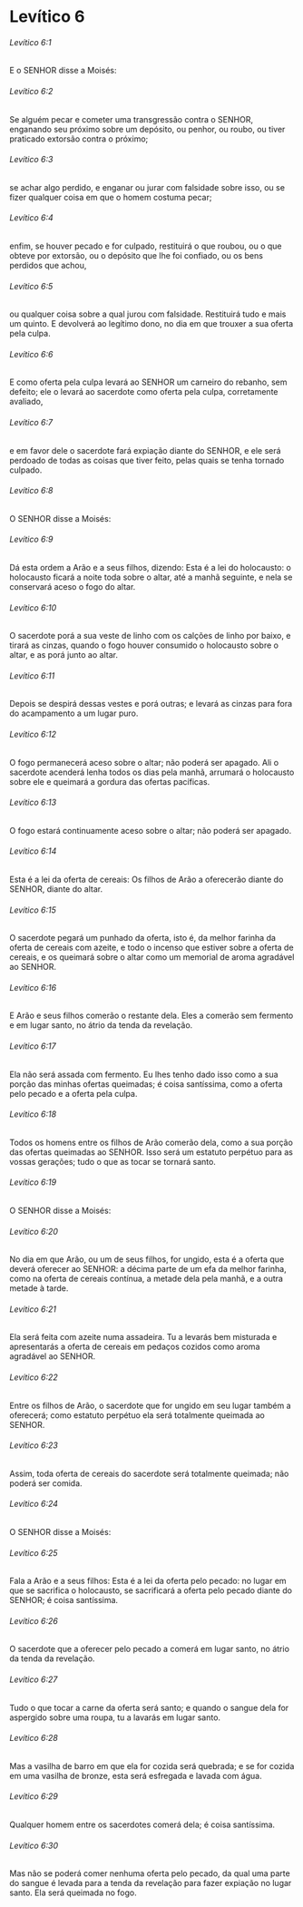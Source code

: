 # Levítico 6

###### Levítico 6:1

E o SENHOR disse a Moisés:

###### Levítico 6:2

Se alguém pecar e cometer uma transgressão contra o SENHOR, enganando seu próximo sobre um depósito, ou penhor, ou roubo, ou tiver praticado extorsão contra o próximo;

###### Levítico 6:3

se achar algo perdido, e enganar ou jurar com falsidade sobre isso, ou se fizer qualquer coisa em que o homem costuma pecar;

###### Levítico 6:4

enfim, se houver pecado e for culpado, restituirá o que roubou, ou o que obteve por extorsão, ou o depósito que lhe foi confiado, ou os bens perdidos que achou,

###### Levítico 6:5

ou qualquer coisa sobre a qual jurou com falsidade. Restituirá tudo e mais um quinto. E devolverá ao legítimo dono, no dia em que trouxer a sua oferta pela culpa.

###### Levítico 6:6

E como oferta pela culpa levará ao SENHOR um carneiro do rebanho, sem defeito; ele o levará ao sacerdote como oferta pela culpa, corretamente avaliado,

###### Levítico 6:7

e em favor dele o sacerdote fará expiação diante do SENHOR, e ele será perdoado de todas as coisas que tiver feito, pelas quais se tenha tornado culpado.

###### Levítico 6:8

O SENHOR disse a Moisés:

###### Levítico 6:9

Dá esta ordem a Arão e a seus filhos, dizendo: Esta é a lei do holocausto: o holocausto ficará a noite toda sobre o altar, até a manhã seguinte, e nela se conservará aceso o fogo do altar.

###### Levítico 6:10

O sacerdote porá a sua veste de linho com os calções de linho por baixo, e tirará as cinzas, quando o fogo houver consumido o holocausto sobre o altar, e as porá junto ao altar.

###### Levítico 6:11

Depois se despirá dessas vestes e porá outras; e levará as cinzas para fora do acampamento a um lugar puro.

###### Levítico 6:12

O fogo permanecerá aceso sobre o altar; não poderá ser apagado. Ali o sacerdote acenderá lenha todos os dias pela manhã, arrumará o holocausto sobre ele e queimará a gordura das ofertas pacíficas.

###### Levítico 6:13

O fogo estará continuamente aceso sobre o altar; não poderá ser apagado.

###### Levítico 6:14

Esta é a lei da oferta de cereais: Os filhos de Arão a oferecerão diante do SENHOR, diante do altar.

###### Levítico 6:15

O sacerdote pegará um punhado da oferta, isto é, da melhor farinha da oferta de cereais com azeite, e todo o incenso que estiver sobre a oferta de cereais, e os queimará sobre o altar como um memorial de aroma agradável ao SENHOR.

###### Levítico 6:16

E Arão e seus filhos comerão o restante dela. Eles a comerão sem fermento e em lugar santo, no átrio da tenda da revelação.

###### Levítico 6:17

Ela não será assada com fermento. Eu lhes tenho dado isso como a sua porção das minhas ofertas queimadas; é coisa santíssima, como a oferta pelo pecado e a oferta pela culpa.

###### Levítico 6:18

Todos os homens entre os filhos de Arão comerão dela, como a sua porção das ofertas queimadas ao SENHOR. Isso será um estatuto perpétuo para as vossas gerações; tudo o que as tocar se tornará santo.

###### Levítico 6:19

O SENHOR disse a Moisés:

###### Levítico 6:20

No dia em que Arão, ou um de seus filhos, for ungido, esta é a oferta que deverá oferecer ao SENHOR: a décima parte de um efa da melhor farinha, como na oferta de cereais contínua, a metade dela pela manhã, e a outra metade à tarde.

###### Levítico 6:21

Ela será feita com azeite numa assadeira. Tu a levarás bem misturada e apresentarás a oferta de cereais em pedaços cozidos como aroma agradável ao SENHOR.

###### Levítico 6:22

Entre os filhos de Arão, o sacerdote que for ungido em seu lugar também a oferecerá; como estatuto perpétuo ela será totalmente queimada ao SENHOR.

###### Levítico 6:23

Assim, toda oferta de cereais do sacerdote será totalmente queimada; não poderá ser comida.

###### Levítico 6:24

O SENHOR disse a Moisés:

###### Levítico 6:25

Fala a Arão e a seus filhos: Esta é a lei da oferta pelo pecado: no lugar em que se sacrifica o holocausto, se sacrificará a oferta pelo pecado diante do SENHOR; é coisa santíssima.

###### Levítico 6:26

O sacerdote que a oferecer pelo pecado a comerá em lugar santo, no átrio da tenda da revelação.

###### Levítico 6:27

Tudo o que tocar a carne da oferta será santo; e quando o sangue dela for aspergido sobre uma roupa, tu a lavarás em lugar santo.

###### Levítico 6:28

Mas a vasilha de barro em que ela for cozida será quebrada; e se for cozida em uma vasilha de bronze, esta será esfregada e lavada com água.

###### Levítico 6:29

Qualquer homem entre os sacerdotes comerá dela; é coisa santíssima.

###### Levítico 6:30

Mas não se poderá comer nenhuma oferta pelo pecado, da qual uma parte do sangue é levada para a tenda da revelação para fazer expiação no lugar santo. Ela será queimada no fogo.

